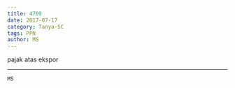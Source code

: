 ```yaml
---
title: 4709
date: 2017-07-17
category: Tanya-SC
tags: PPN
author: MS
---
```


pajak atas ekspor

---



`MS`
